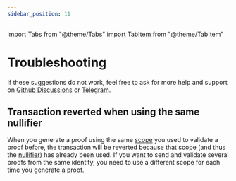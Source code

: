 ```yaml
---
sidebar_position: 11
---
```


import Tabs from "@theme/Tabs"
import TabItem from "@theme/TabItem"

# Troubleshooting

If these suggestions do not work, feel free to ask for more help and support on [Github Discussions](https://github.com/semaphore-protocol/semaphore/discussions) or [Telegram](https://semaphore.pse.dev/telegram).

## Transaction reverted when using the same nullifier

When you generate a proof using the same [scope](/glossary#scope) you used to validate a proof before, the transaction will be reverted because that scope (and thus the [nullifier](/glossary#nullifier)) has already been used. If you want to send and validate several proofs from the same identity, you need to use a different scope for each time you generate a proof.

